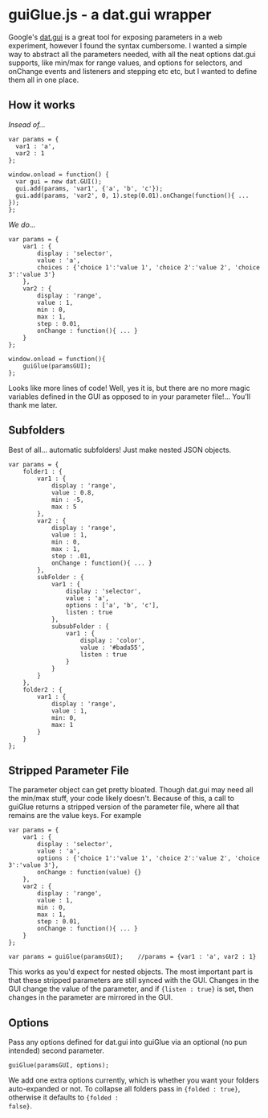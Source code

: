 guiGlue.js - a dat.gui wrapper
================================

Google's [dat.gui](http://workshop.chromeexperiments.com/examples/gui/#1--Basic-Usage) is a great tool for exposing parameters in a web experiment, however I found the syntax cumbersome. I wanted a simple way to abstract all the parameters needed, with all the neat options dat.gui supports, like min/max for range values, and options for selectors, and onChange events and listeners and stepping etc etc, but I wanted to define them all in one place.

How it works
--------------------------------

*Insead of...*

	var params = {
	  var1 : 'a',
	  var2 : 1
	};

	window.onload = function() {
	  var gui = new dat.GUI();
	  gui.add(params, 'var1', {'a', 'b', 'c'});
	  gui.add(params, 'var2', 0, 1).step(0.01).onChange(function(){ ... });
	};

*We do...*

	var params = {
		var1 : {
			display : 'selector',
			value : 'a',
			choices : {'choice 1':'value 1', 'choice 2':'value 2', 'choice 3':'value 3'}
		},
		var2 : {
			display : 'range',
			value : 1,
			min : 0,
			max : 1,
			step : 0.01,
			onChange : function(){ ... }
		}
	};

	window.onload = function(){
		guiGlue(paramsGUI);
	};

Looks like more lines of code! Well, yes it is, but there are no more magic variables defined in the GUI as opposed to in your parameter file!... You'll thank me later.

Subfolders
-------------------------------------

Best of all... automatic subfolders! Just make nested JSON objects.

	var params = {
		folder1 : {
			var1 : {
				display : 'range',
				value : 0.8,
				min : -5,
				max : 5
			},
			var2 : {
				display : 'range',
				value : 1,
				min : 0,
				max : 1,
				step : .01,
				onChange : function(){ ... }
			},
			subFolder : {
				var1 : {
					display : 'selector',
					value : 'a',
					options : ['a', 'b', 'c'],
					listen : true
				},
				subsubFolder : {
					var1 : {
						display : 'color',
						value : '#bada55',
						listen : true
					}
				}			
			}
		},
		folder2 : {
			var1 : {
				display : 'range',
				value : 1,
				min: 0,
				max: 1
			}
		}	
	};

Stripped Parameter File
-----------------------------------

The parameter object can get pretty bloated. Though dat.gui may need all the min/max stuff, your code likely doesn't. Because of this, a call to guiGlue returns a stripped version of the parameter file, where all that remains are the value keys. For example

	var params = {
		var1 : {
			display : 'selector',
			value : 'a',
			options : {'choice 1':'value 1', 'choice 2':'value 2', 'choice 3':'value 3'},
			onChange : function(value) {}
		},
		var2 : {
			display : 'range',
			value : 1,
			min : 0,
			max : 1,
			step : 0.01,
			onChange : function(){ ... }
		}
	};

	var params = guiGlue(paramsGUI);	//params = {var1 : 'a', var2 : 1}

This works as you'd expect for nested objects. The most important part is that these stripped parameters are still synced with the GUI. Changes in the GUI change the value of the parameter, and if <code>{listen : true}</code> is set, then changes in the parameter are mirrored in the GUI.

Options
-----------------------------------

Pass any options defined for dat.gui into guiGlue via an optional (no pun intended) second parameter.

	guiGlue(paramsGUI, options);

We add one extra options currently, which is whether you want your folders auto-expanded or not. To collapse all folders pass in <code>{folded : true}</code>, otherwise it defaults to <code>{folded : false}</code>.

